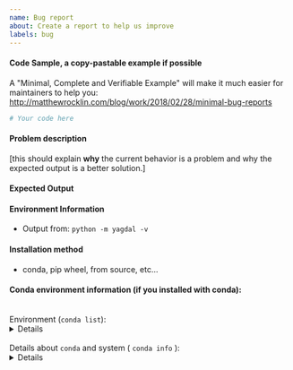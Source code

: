 ```yaml
---
name: Bug report
about: Create a report to help us improve
labels: bug
---
```


<!-- Please search existing issues to avoid creating duplicates. -->


#### Code Sample, a copy-pastable example if possible

A "Minimal, Complete and Verifiable Example" will make it much easier for maintainers to help you:
http://matthewrocklin.com/blog/work/2018/02/28/minimal-bug-reports

```python
# Your code here
```
#### Problem description

[this should explain **why** the current behavior is a problem and why the expected output is a better solution.]

#### Expected Output


#### Environment Information
 - Output from: `python -m yagdal -v`


#### Installation method
 - conda, pip wheel, from source, etc...

#### Conda environment information (if you installed with conda):

<br/>
Environment (<code>conda list</code>):
<details>

```
$ conda list gdal
$ conda list proj

```
</details>

<br/>
Details about  <code>conda</code> and system ( <code>conda info</code> ):
<details>

```
$ conda info

```
</details>
